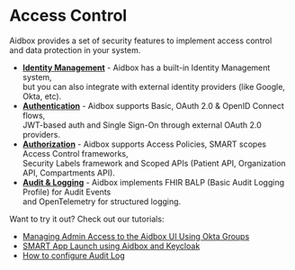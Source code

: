 # Access Control

Aidbox provides a set of security features to implement access control\
and data protection in your system.

* [**Identity Management**](identity-management/) - Aidbox has a built-in Identity Management system,\
  but you can also integrate with external identity providers (like Google, Okta, etc).
* [**Authentication**](authentication/) - Aidbox supports Basic, OAuth 2.0 & OpenID Connect flows,\
  JWT-based auth and Single Sign-On through external OAuth 2.0 providers.
* [**Authorization**](authorization/) - Aidbox supports Access Policies, SMART scopes Access Control frameworks,\
  Security Labels framework and Scoped APIs (Patient API, Organization API, Compartments API).
* [**Audit & Logging**](audit-and-logging.md) - Aidbox implements FHIR BALP (Basic Audit Logging Profile) for Audit Events\
  and OpenTelemetry for structured logging.

Want to try it out? Check out our tutorials:

* [Managing Admin Access to the Aidbox UI Using Okta Groups](../../tutorials/security-access-control-tutorials/managing-admin-access-to-the-aidbox-ui-using-okta-groups.md)
* [SMART App Launch using Aidbox and Keycloak](authorization/smart-on-fhir/example-smart-app-launch-using-aidbox-and-keycloak.md)
* [How to configure Audit Log](../../tutorials/security-access-control-tutorials/how-to-configure-audit-log.md)



